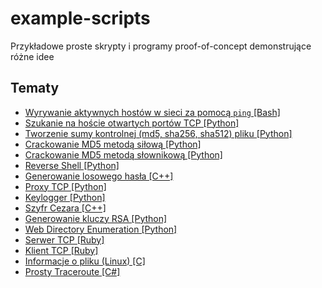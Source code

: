 # example-scripts
Przykładowe proste skrypty i programy proof-of-concept demonstrujące różne idee

## Tematy

- [Wyrywanie aktywnych hostów w sieci za pomocą `ping` [Bash]](./ping_scan.sh)
- [Szukanie na hoście otwartych portów TCP [Python]](./port_scanner.py)
- [Tworzenie sumy kontrolnej (md5, sha256, sha512) pliku [Python]](./hash_checksum.py)
- [Crackowanie MD5 metodą siłową [Python]](./md5_passwd_crack_bf.py)
- [Crackowanie MD5 metodą słownikową [Python]](./md5_passwd_crack_dict.py)
- [Reverse Shell [Python]](./connect_back_payload.py)
- [Generowanie losowego hasła [C++]](./passwd_gen.cpp)
- [Proxy TCP [Python]](./proxy_tcp.py)
- [Keylogger [Python]](./keylogger.py)
- [Szyfr Cezara [C++]](./caesar.cpp)
- [Generowanie kluczy RSA [Python]](./gen_rsa_keys.py)
- [Web Directory Enumeration [Python]](./web_dir_enum.py)
- [Serwer TCP [Ruby]](./tcp_server.rb)
- [Klient TCP [Ruby]](./tcp_client.rb)
- [Informacje o pliku (Linux) [C]](./stat.c)
- [Prosty Traceroute [C#]](./PingTraceRoute.cs)

